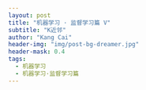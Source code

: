```yaml
---
layout: post
title: "机器学习 · 监督学习篇 V"
subtitle: "K近邻"
author: "Kang Cai"
header-img: "img/post-bg-dreamer.jpg"
header-mask: 0.4
tags:
  - 机器学习
  - 机器学习·监督学习篇
---
```

